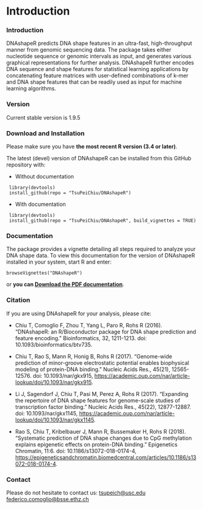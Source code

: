 # Introduction

### Introduction
DNAshapeR predicts DNA shape features in an ultra-fast, high-throughput manner from genomic sequencing data. The package takes either nucleotide sequence or genomic intervals as input, and generates various graphical representations for further analysis. DNAshapeR further encodes DNA sequence and shape features for statistical learning applications by concatenating feature matrices with user-defined combinations of k-mer and DNA shape features that can be readily used as input for machine learning algorithms.


### Version
Current stable version is 1.9.5

### Download and Installation

Please make sure you have **the most recent R version (3.4 or later)**.

The latest (devel) version of DNAshapeR can be installed from this GitHub repository with:

* Without documentation

```{r}
 library(devtools)
 install_github(repo = "TsuPeiChiu/DNAshapeR")
```

* With documentation

```{r}
 library(devtools)
 install_github(repo = "TsuPeiChiu/DNAshapeR", build_vignettes = TRUE)
```

### Documentation
The package provides a vignette detailing all steps required to analyze your DNA shape data. To view this documentation for the version of DNAshapeR installed in your system, start R and enter:
```{r}
browseVignettes("DNAshapeR")
```

or **you can [Download the PDF documentation](https://rohslab.cmb.usc.edu/Documents/DNAshapeR_document.pdf)**.

### Citation
If you are using DNAshapeR for your analysis, please cite:
* Chiu T, Comoglio F, Zhou T, Yang L, Paro R, Rohs R (2016). “DNAshapeR: an R/Bioconductor package for DNA shape prediction and feature encoding.” Bioinformatics, 32, 1211-1213. doi: 10.1093/bioinformatics/btv735.

* Chiu T, Rao S, Mann R, Honig B, Rohs R (2017). “Genome-wide prediction of minor-groove electrostatic potential enables biophysical modeling of protein-DNA binding.” Nucleic Acids Res., 45(21), 12565-12576. doi: 10.1093/nar/gkx915, https://academic.oup.com/nar/article-lookup/doi/10.1093/nar/gkx915.

* Li J, Sagendorf J, Chiu T, Pasi M, Perez A, Rohs R (2017). “Expanding the repertoire of DNA shape features for genome-scale studies of transcription factor binding.” Nucleic Acids Res., 45(22), 12877-12887. doi: 10.1093/nar/gkx1145, https://academic.oup.com/nar/article-lookup/doi/10.1093/nar/gkx1145.

* Rao S, Chiu T, Kribelbauer J, Mann R, Bussemaker H, Rohs R (2018). “Systematic prediction of DNA shape changes due to CpG methylation explains epigenetic effects on protein-DNA binding.” Epigenetics Chromatin, 11:6. doi: 10.1186/s13072-018-0174-4, https://epigeneticsandchromatin.biomedcentral.com/articles/10.1186/s13072-018-0174-4.





### Contact
Please do not hesitate to contact us: tsupeich@usc.edu federico.comoglio@bsse.ethz.ch
